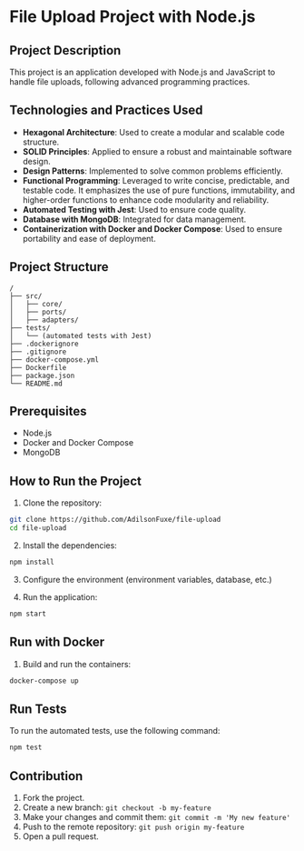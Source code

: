 # File Upload Project with Node.js


## Project Description

This project is an application developed with Node.js and JavaScript to handle file uploads, following advanced programming practices.

## Technologies and Practices Used

- **Hexagonal Architecture**: Used to create a modular and scalable code structure.
- **SOLID Principles**: Applied to ensure a robust and maintainable software design.
- **Design Patterns**: Implemented to solve common problems efficiently.
- **Functional Programming**: Leveraged to write concise, predictable, and testable code. It emphasizes the use of pure functions, immutability, and higher-order functions to enhance code modularity and reliability.
- **Automated Testing with Jest**: Used to ensure code quality.
- **Database with MongoDB**: Integrated for data management.
- **Containerization with Docker and Docker Compose**: Used to ensure portability and ease of deployment.

## Project Structure

```plaintext
/
├── src/
│   ├── core/
│   ├── ports/
│   ├── adapters/
├── tests/
│   └── (automated tests with Jest)
├── .dockerignore
├── .gitignore
├── docker-compose.yml
├── Dockerfile
├── package.json
└── README.md
```

## Prerequisites

- Node.js
- Docker and Docker Compose
- MongoDB

## How to Run the Project

1. Clone the repository:

```sh
git clone https://github.com/AdilsonFuxe/file-upload
cd file-upload
```

2. Install the dependencies:

```sh
npm install
```

3. Configure the environment (environment variables, database, etc.)

4. Run the application:

```sh
npm start
```

## Run with Docker

1. Build and run the containers:

```sh
docker-compose up
```

## Run Tests

To run the automated tests, use the following command:

```sh
npm test
```

## Contribution

1. Fork the project.
2. Create a new branch: `git checkout -b my-feature`
3. Make your changes and commit them: `git commit -m 'My new feature'`
4. Push to the remote repository: `git push origin my-feature`
5. Open a pull request.
